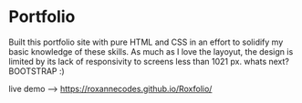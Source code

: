 # Portfolio

Built this portfolio site with pure HTML and CSS in an effort to solidify my basic knowledge of these skills. As much as I love the layoyut, the design is limited by its lack of responsivity to screens less than 1021 px. whats next? BOOTSTRAP :)

live demo --> https://roxannecodes.github.io/Roxfolio/
